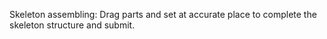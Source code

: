 Skeleton assembling: Drag parts and set at accurate place to complete the skeleton structure and submit.

